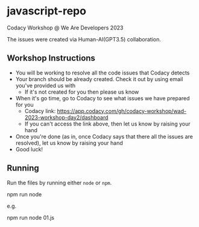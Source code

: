 # javascript-repo

Codacy Workshop @ We Are Developers 2023

The issues were created via Human-AI(GPT3.5) collaboration.

## Workshop Instructions


* You will be working to resolve all the code issues that Codacy detects
* Your branch should be already created. Check it out by using email you've provided us with
  * If it's not created for you then please us know
* When it's go time, go to Codacy to see what issues we have prepared for you
  * Codacy link: https://app.codacy.com/gh/codacy-workshop/wad-2023-workshop-day2/dashboard
  * If you can't access the link above, then let us know by raising your hand
* Once you're done (as in, once Codacy says that there all the issues are resolved), let us know by raising your hand
* Good luck!

## Running

Run the files by running either `node` or `npm`.

npm run node <filename>

e.g.

npm run node 01.js
